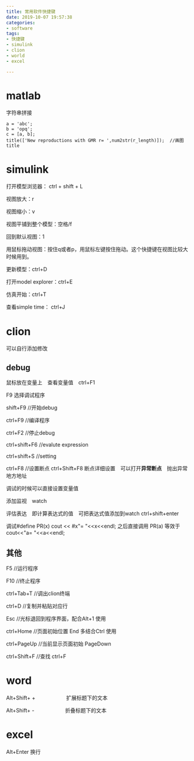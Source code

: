 ```yaml
---
title: 常用软件快捷键
date: 2019-10-07 19:57:38
categories:
- software
tags:
- 快捷键
- simulink
- clion
- world
- excel

---
```

# matlab
字符串拼接
    
    a = 'abc';
    b = 'opq';
    c = [a, b]; 
    title(['New reproductions with GMR r= ',num2str(r_length)]);  //画图title
           

# simulink
打开模型浏览器： ctrl + shift + L

视图放大：r

视图缩小：v

视图平铺到整个模型：空格/f

回到默认视图：1

用鼠标拖动视图：按住q或者p，用鼠标左键按住拖动。这个快捷键在视图比较大时候用到。

更新模型：ctrl+D

打开model explorer：ctrl+E

仿真开始：ctrl+T

查看simple time： ctrl+J
# clion
可以自行添加修改
## debug
鼠标放在变量上　查看变量值　ctrl+F1

F9 选择调试程序

shift+F9  //开始debug

ctrl+F9  //编译程序

ctrl+F2  //停止debug

ctrl+shift+F6    //evalute expression

ctrl+shift+S     //setting

ctrl+F8  //设置断点   ctrl+Shift+F8  断点详细设置　可以打开**异常断点**　抛出异常地方地址

调试的时候可以直接设置变量值

添加监视　watch

评估表达　即计算表达式的值　可把表达式值添加到watch ctrl+shift+enter

调试#define PR(x) cout << #x"= "<<x<<endl;      之后直接调用  PR(a) 等效于
cout<<"a= "<<a<<endl;

## 其他
F5  //运行程序

F10  //终止程序

ctrl+Tab+T  //调出clion终端

ctrl+D  //复制并粘贴对应行

Esc  //光标退回到程序界面，配合Alt+1 使用

ctrl+Home  //页面初始位置 End  多结合Ctrl 使用

ctrl+PageUp  //当前显示页面初始  PageDown

ctrl+Shift+F  //查找  ctrl+F

# word

Alt+Shift+ +　　　　　　扩展标题下的文本

Alt+Shift+ -　　　　　　折叠标题下的文本

# excel
Alt+Enter             换行

    
